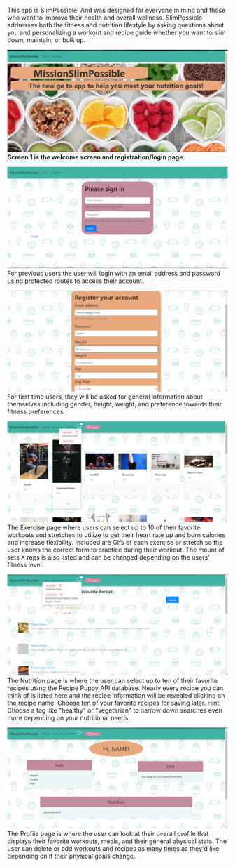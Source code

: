 This app is SlimPossible! And was designed for everyone in mind and those who want to improve their health and overall wellness.  SlimPossible addresses both the fitness and nutrition lifestyle by asking questions about you and personalizing a workout and recipe guide whether you want to slim down, maintain, or bulk up.

![welcome](https://github.com/xGabe973/Project3/blob/luke2/src/asset/ReadMeimages/splashscrn.PNG)
<b>Screen 1 is the welcome screen and registration/login page.</b>


![welcome9](https://github.com/xGabe973/Project3/blob/luke2/src/asset/ReadMeimages/login.PNG)
For previous users the user will login with an email address and password using protected routes to access their account.  

![welcome1](https://github.com/xGabe973/Project3/blob/luke2/src/asset/ReadMeimages/register.PNG)
For first time users, they will be asked for general information about themselves including gender, height, weight, and preference towards their fitness preferences.


![welcome4](https://github.com/xGabe973/Project3/blob/luke2/src/asset/ReadMeimages/workout.PNG)
The Exercise page where users can select up to 10 of their favorite workouts and stretches to utilize to get their heart rate up and burn calories and increase flexibility. Included are Gifs of each exercise or stretch so the user knows the correct form to practice during their workout.  The mount of sets X reps is also listed and can be changed depending on the users' fitness level.


![welcome3](https://github.com/xGabe973/Project3/blob/luke2/src/asset/ReadMeimages/nutrition.PNG)
The Nutrition page is where the user can select up to ten of their favorite recipes using the Recipe Puppy API database.  Nearly every recipe you can think of is listed here and the recipe information will be revealed clicking on the recipe name. Choose ten of your favorite recipes for saving later. Hint:  Choose a tag like "healthy" or "vegetarian" to narrow down searches even more depending on your nutritional needs.


![welcome2](https://github.com/xGabe973/Project3/blob/luke2/src/asset/ReadMeimages/profile.PNG)
The Profile page is where the user can look at their overall profile that displays their favorite workouts, meals, and their general physical stats.  The user can delete or add workouts and recipes as many times as they'd like depending on if their physical goals change.
